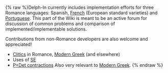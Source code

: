 {% raw %}Delph-In currently includes implementation efforts for three Romance
languages: Spanish, [French](https://blog.inductorsoftware.com/docsproto/garage/GrenouilleSummary) (European standard
varieties) and [Portuguese](../DelphinLisbon). This part of the Wiki is
meant to be an active forum for discussion of common problems and
comparison of implemented/implementable solutions.

Contributions from non-Romance developers are also welcome and
appreciated!

- [Clitics](../RomClitics) in Romance, [Modern Greek](../MgrgSummary) (and
elsewhere)
- Uses of [SE](../RomSe)
- [P+Det contractions](../RomContract) Also very relevant to [Modern
Greek](../MgrgSummary).
<update date omitted for speed>{% endraw %}